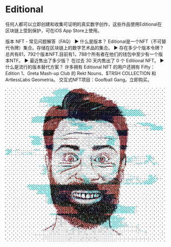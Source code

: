 # Editional

任何人都可以立即创建和收集可证明的真实数字创作，这些作品使用Editional在区块链上受到保护，可在iOS App Store上使用。

版本 NFT - 常见问题解答（FAQ）
▶ 什么是版本？
Editional是一个NFT（不可替代令牌）集合。存储在区块链上的数字艺术品的集合。
▶ 存在多少个版本令牌？
总共有81，792个版本NFT.目前有1，788个所有者在他们的钱包中至少有一个版本NTF。
▶ 最近售出了多少版？
在过去 30 天内售出了 0 个 Editional NFT。
▶ 什么是流行的版本替代方案？
许多拥有 Editional NFT 的用户还拥有 Fifty： Edition 1、Greta Mash-up Club 的 Rekt Nouns、$TRSH COLLECTION 和 ArtlessLabs Geometria。
交互式NFT项目：Goofball Gang。立即购买。

![nft](unnamed.png)
